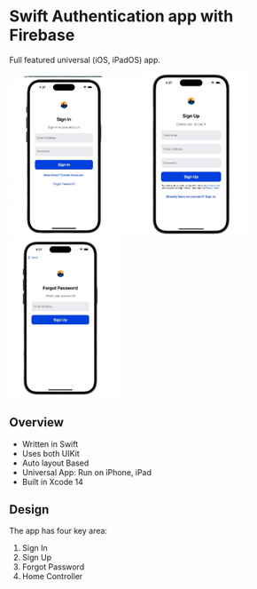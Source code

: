 # Swift Authentication app with Firebase

Full featured universal (iOS, iPadOS) app.

<div>
    <img src="screenshots/autSS01.png" width="230" />
    <img src="screenshots/autSS02.png" width="200" />
    <img src="screenshots/autSS03.png" width="200" />
</div>

## Overview
- Written in Swift
- Uses both UIKit 
- Auto layout Based
- Universal App: Run on iPhone, iPad
- Built in Xcode 14

## Design

The app has four key area:

1. Sign In 
2. Sign Up 
3. Forgot Password 
4. Home Controller


